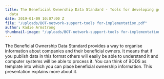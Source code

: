 ```yaml
---
title: The Beneficial Ownership Data Standard - Tools for developing good quality
  data
date: 2019-01-09 10:07:00 Z
file: "/uploads/BOT-network-support-tools for-implementation.pdf"
author: Kadie Armstrong
thumbnail-image: "/uploads/BOT-network-support-tools for-implementation.jpg"
---
```


The Beneficial Ownership Data Standard provides a way to organise information about companies and their beneficial owners. It means that if you publish data in this format others will easily be able to understand it and computer systems will be able to process it. You can think of BODS as template into which you can place beneficial ownership information. This presentation explains more about it.